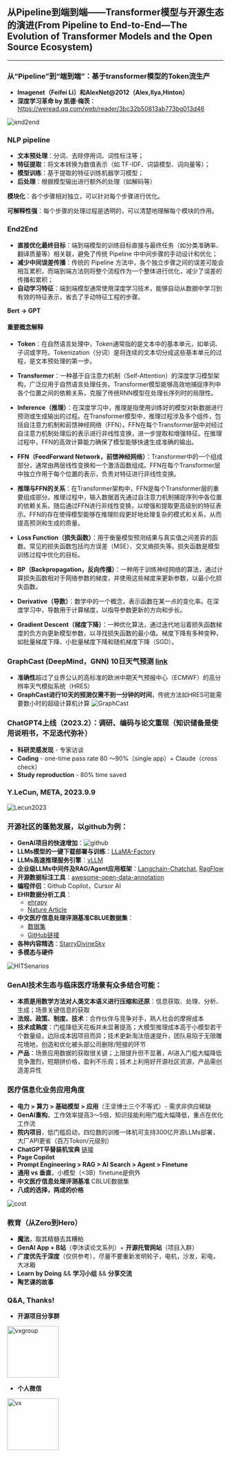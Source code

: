 ## 从Pipeline到端到端——Transformer模型与开源生态的演进(From Pipeline to End-to-End—The Evolution of Transformer Models and the Open Source Ecosystem)

---

### 从“Pipeline”到“端到端”：基于transformer模型的Token流生产
- **Imagenet（Feifei Li）和AlexNet@2012（Alex,Ilya,Hinton）**
- **深度学习革命 by 凯德·梅茨**：https://weread.qq.com/web/reader/3bc32b50813ab773bg013d46
<img src="./images/preface-2.png" alt="end2end" width="" />

### NLP pipeline

- **文本预处理**：分词、去除停用词、词性标注等；
- **特征提取**：将文本转换为数值表示（如 TF-IDF、词袋模型、词向量等）；
- **模型训练**：基于提取的特征训练机器学习模型；
- **后处理**：根据模型输出进行额外的处理（如解码等）

**模块化**：各个步骤相对独立，可以针对每个步骤进行优化。

**可解释性强**：每个步骤的处理过程是透明的，可以清楚地理解每个模块的作用。

### End2End

- **直接优化最终目标**：端到端模型的训练目标直接与最终任务（如分类准确率、翻译质量等）相关联，避免了传统 Pipeline 中中间步骤的手动设计和优化；
- **减少中间误差传播**：传统的 Pipeline 方法中，各个独立步骤之间的误差可能会相互累积，而端到端方法则将整个流程作为一个整体进行优化，减少了误差的传播和累积；
- **自动学习特征**：端到端模型通常使用深度学习技术，能够自动从数据中学习到有效的特征表示，省去了手动特征工程的步骤。

**Bert -> GPT**

#### 重要概念解释

- **Token**：在自然语言处理中，Token通常指的是文本中的基本单元，如单词、子词或字符。Tokenization（分词）是将连续的文本切分成这些基本单元的过程，是文本预处理的第一步。

- **Transformer**：一种基于自注意力机制（Self-Attention）的深度学习模型架构，广泛应用于自然语言处理任务。Transformer模型能够高效地捕捉序列中各个位置之间的依赖关系，克服了传统RNN模型在处理长序列时的局限性。

- **Inference（推理）**：在深度学习中，推理是指使用训练好的模型对新数据进行预测或生成输出的过程。在Transformer模型中，推理过程涉及多个组件，包括自注意力机制和前馈神经网络（FFN）。FFN在每个Transformer层中对经过自注意力机制处理后的表示进行非线性变换，进一步提取和增强特征。在推理过程中，FFN的高效计算能力确保了模型能够快速生成准确的输出。

- **FFN（FeedForward Network，前馈神经网络）**：Transformer中的一个组成部分，通常由两层线性变换和一个激活函数组成。FFN在每个Transformer层中独立作用于每个位置的表示，负责对特征进行非线性变换。

- **推理与FFN的关系**：在Transformer架构中，FFN是每个Transformer层的重要组成部分。推理过程中，输入数据首先通过自注意力机制捕捉序列中各位置的依赖关系，随后通过FFN进行非线性变换，以增强和提取更高级别的特征表示。FFN的存在使得模型能够在推理阶段更好地处理复杂的模式和关系，从而提高预测和生成的质量。

- **Loss Function（损失函数）**：用于衡量模型预测结果与真实值之间差异的函数。常见的损失函数包括均方误差（MSE）、交叉熵损失等。损失函数是模型训练过程中优化的目标。

- **BP（Backpropagation，反向传播）**：一种用于训练神经网络的算法，通过计算损失函数相对于网络参数的梯度，并使用这些梯度来更新参数，以最小化损失函数。

- **Derivative（导数）**：数学中的一个概念，表示函数在某一点的变化率。在深度学习中，导数用于计算梯度，以指导参数更新的方向和步长。

- **Gradient Descent（梯度下降）**：一种优化算法，通过迭代地沿着损失函数梯度的负方向更新模型参数，以寻找损失函数的最小值。梯度下降有多种变种，如批量梯度下降、小批量梯度下降和随机梯度下降（SGD）。

  
### GraphCast (DeepMind，GNN) 10日天气预测 [link](https://github.com/google-deepmind/graphcast)

- **准确性**超过了业界公认的高标准的欧洲中期天气预报中心（ECMWF）的高分辨率天气模拟系统（HRES）
- **GraphCast进行10天的预测仅需不到一分钟的时间**，传统方法如HRES可能需要数小时的超级计算机计算
![GraphCast](./images/preface-3.png)

### ChatGPT4上线（2023.2）：调研、编码与论文重现（知识储备是使用说明书，不足迭代弥补）

- **科研灵感发现** - 专家访谈
- **Coding** - one-time pass rate 80 ～90%（single app）+ Claude（cross check）
- **Study reproduction** - 80% time saved

### Y.LeCun, META, 2023.9.9
<img src="./images/preface-4.png" alt="Lecun2023" width="" />

### 开源社区的蓬勃发展，以github为例：
- **GenAI项目的快速增加**：<img src="./images/preface-5.png" alt="github" width="" />
- **LLMs模型的一键下载部署与训练**：[LLaMA-Factory](https://github.com/hiyouga/LLaMA-Factory/blob/main/README_zh.md)
- **LLMs高速推理服务引擎**：[vLLM](https://github.com/vllm-project/vllm)
- **企业级LLMs中间件及RAG/Agent应用框架**：[Langchain-Chatchat](https://github.com/chatchat-space/Langchain-Chatchat), [RagFlow](https://github.com/infiniflow/ragflow/blob/main/README_zh.md)
- **开源数据标注工具**：[awesome-open-data-annotation](https://github.com/leiMizzou/awesome-open-data-annotation)
- **编程伴侣**：Github Copilot，Cursor AI
- **EHR数据分析工具**：
  - [ehrapy](https://github.com/theislab/ehrapy)
  - [Nature Article](https://www.nature.com/articles/s41591-024-03214-0)
- **中文医疗信息处理评测基准CBLUE数据集**：
  - [数据集](https://tianchi.aliyun.com/dataset/95414) 
  - [GitHub链接](https://github.com/CBLUEbenchmark/CBLUE)
- **各种内容精选**：[StarryDivineSky](https://github.com/wuwenjie1992/StarryDivineSky)
- **多模态与硬件**
<img src="./images/preface-6.png" alt="HITSenarios" width="" />

### GenAI技术生态与临床医疗场景有众多结合可能：
- **本质是用数学方法对人类文本语义进行压缩和还原**：信息获取、处理、分析、生成；场景关键信息的获取
- **法规、政策、制度、技术**：合作伙伴与竞争对手，熟人社会的摩擦成本
- **技术成熟度**：门槛降低天花板并未显著提高；大模型推理成本高于小模型若干个数量级，边际成本因项目而异；技术更新淘汰倍速提升，团队易陷于无限雕花境地，创造和优化被头部公司删除/短接的环节
- **产品**：场景应用数据的获取很关键；上限提升但不显著，AI进入门槛大幅降低竞争激烈，短期拼价格，盈利不乐观；技术上利用好开源社区资源，产品需创造差异性

### 医疗信息化业务应用角度

- **电力 > 算力 > 基础模型 > 应用**（王坚博士三个不等式）- 需求非供应稀缺
- **GenAI重构**，工作效率提高3～5倍，知识技能利用门槛大幅降低，重点在优化工作流
- **院内项目**，低门槛启动，四位数的训推一体机可支持300亿开源LLMs部署，大厂API更省（百万Tokon/元级别）
- **ChatGPT平替装机宝典** [链接](https://mp.weixin.qq.com/s/p49KXh9cGich6D40J0bc5Q)
- **Page Copilot**
- **Prompt Engineering > RAG > AI Search > Agent > Finetune**
- **通用 vs 垂直**，小模型（<3B）finetune是例外
- **中文医疗信息处理评测基准** CBLUE数据集
- **八成的选择，两成的价格**
<img src="./images/preface-7.png" alt="cost" width="" />

### 教育（从Zero到Hero）

- **魔法**，取其精髓去其糟粕
- **GenAI App + B站**（李沐读论文系列）+ **开源托管网站**（项目入群）
- **广度优先于深度**（仅供参考），尽量不要重新发明轮子，电机，沙发，彩电，大冰箱
- **Learn by Doing** && **学习小组** && **分享交流**
- **陶艺课的故事**

### Q&A, Thanks!

- **开源项目分享群**
<img src="./images/vxgroup.png" alt="vxgroup" width="120" />

- **个人微信**
<img src="./images/vx.png" alt="vx" width="120" />
